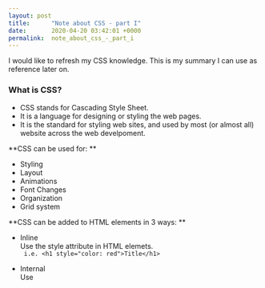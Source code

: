 ```yaml
---
layout: post
title:      "Note about CSS - part I"
date:       2020-04-20 03:42:01 +0000
permalink:  note_about_css_-_part_i
---
```



I would like to refresh my CSS knowledge. This is my summary I can use as reference later on. 

### What is CSS?  

* CSS stands for Cascading Style Sheet.
* It is a language for designing or styling the web pages. 
* It is the standard for styling web sites, and used by most (or almost all) website across the web develpoment.  

**CSS can be used for:  **  
* Styling  
* Layout  
* Animations  
* Font Changes  
* Organization  
* Grid system  

**CSS can be added to HTML elements in 3 ways:  **  
* Inline  
   Use the style attribute in HTML elemets.  
	` i.e. <h1 style="color: red">Title</h1>`  
	 
* Internal  
  Use <style> tag in the head section on the HTML page.  
* External  


![](https://developer.mozilla.org/files/3537/linear-gradient.png)
